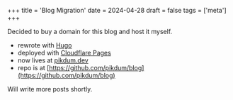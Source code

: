 +++
title = 'Blog Migration'
date = 2024-04-28
draft = false
tags = ['meta']
+++

Decided to buy a domain for this blog and host it myself.

* rewrote with [Hugo](https://gohugo.io/)
* deployed with [Cloudflare Pages](https://pages.cloudflare.com/)
* now lives at [pikdum.dev](https://pikdum.dev)
* repo is at [https://github.com/pikdum/blog](https://github.com/pikdum/blog)

Will write more posts shortly.
